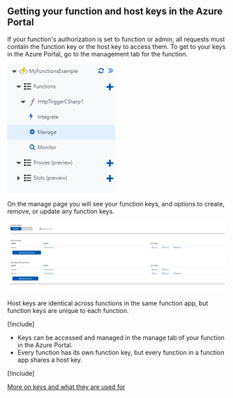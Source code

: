 ## Getting your function and host keys in the Azure Portal

If your function's authorization is set to function or admin, all requests must contain the function key or the host key to access them. To get to your keys in the Azure Portal, go to the management tab for the function.

![](../media/ManageTab.PNG)

On the manage page you will see your function keys, and options to create, remove, or update any function keys.

![](../media/ManagePage.PNG)

Host keys are identical across functions in the same function app, but function keys are unique to each function.

[!include[](../includes/takeaways-heading.md)]

- Keys can be accessed and managed in the manage tab of your function in the Azure Portal.
- Every function has its own function key, but every function in a function app shares a host key.

[!include[](../includes/read-more-heading.md)]

[More on keys and what they are used for](https://docs.microsoft.com/en-us/azure/azure-functions/functions-bindings-http-webhook#keys)